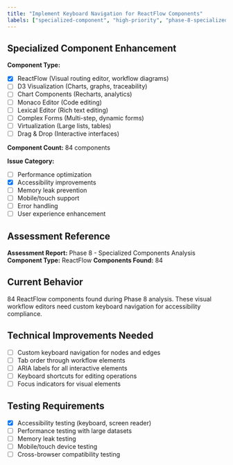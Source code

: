 ```yaml
---
title: "Implement Keyboard Navigation for ReactFlow Components"
labels: ["specialized-component", "high-priority", "phase-8-specialized", "reactflow", "accessibility", "keyboard-navigation", "high-priority", "ui-assessment"]
---
```


## Specialized Component Enhancement

**Component Type:**
- [x] ReactFlow (Visual routing editor, workflow diagrams)
- [ ] D3 Visualization (Charts, graphs, traceability)
- [ ] Chart Components (Recharts, analytics)
- [ ] Monaco Editor (Code editing)
- [ ] Lexical Editor (Rich text editing)
- [ ] Complex Forms (Multi-step, dynamic forms)
- [ ] Virtualization (Large lists, tables)
- [ ] Drag & Drop (Interactive interfaces)

**Component Count:** 84 components

**Issue Category:**
- [ ] Performance optimization
- [x] Accessibility improvements
- [ ] Memory leak prevention
- [ ] Mobile/touch support
- [ ] Error handling
- [ ] User experience enhancement

## Assessment Reference
**Assessment Report:** Phase 8 - Specialized Components Analysis
**Component Type:** ReactFlow
**Components Found:** 84

## Current Behavior
84 ReactFlow components found during Phase 8 analysis. These visual workflow editors need custom keyboard navigation for accessibility compliance.

## Technical Improvements Needed
- [ ] Custom keyboard navigation for nodes and edges
- [ ] Tab order through workflow elements
- [ ] ARIA labels for all interactive elements
- [ ] Keyboard shortcuts for editing operations
- [ ] Focus indicators for visual elements

## Testing Requirements
- [x] Accessibility testing (keyboard, screen reader)
- [ ] Performance testing with large datasets
- [ ] Memory leak testing
- [ ] Mobile/touch device testing
- [ ] Cross-browser compatibility testing